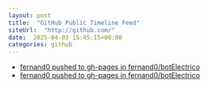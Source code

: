 ```yaml
---
layout: post
title:  "GitHub Public Timeline Feed"
siteUrl:  "http://github.com/"
date:  2025-04-03 15:45:15+00:00
categories: github
---
```

*  [fernand0 pushed to gh-pages in fernand0/botElectrico](https://github.com/fernand0/botElectrico/compare/de5ad03dea...afadaa1837)
*  [fernand0 pushed to gh-pages in fernand0/botElectrico](https://github.com/fernand0/botElectrico/compare/5479ac93e7...6fc46e0c96)
